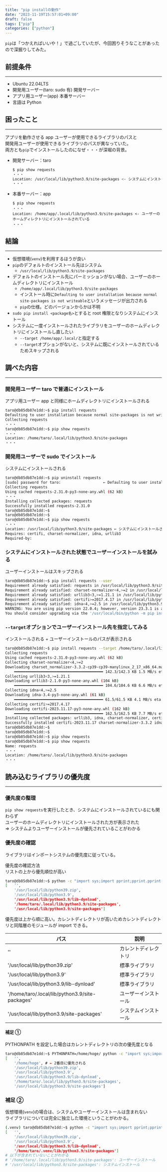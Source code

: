 ```yaml
---
title: "pip installの動作"
date: "2023-11-19T15:57:01+09:00"
draft: false
tags: ["pip"]
categories: ["python"]
---
```


`pip`は「つかえればいいや！」で過ごしていたが、今回困りそうなことがあったので深掘りしてみた。

## 前提条件

---

- Ubuntu 22.04LTS
- 開発用ユーザー(taro: sudo 有) 開発サーバー
- アプリ用ユーザー(app) 本番サーバー
- 言語は Python

## 困ったこと

---

アプリを動作させる app ユーザーが使用できるライブラリのパスと  
開発用ユーザーが使用できるライブラリのパスが異なっていた。  
両方とも`pip`でインストールしたのになぜ・・・が深堀の背景。

- 開発サーバー：taro

  ```bash
  $ pip show requests
  ・・・
  Location: /usr/local/lib/python3.9/site-packages <- システムにインストールされている
  ・・・
  ```

- 本番サーバー：app
  ```
  $ pip show requests
  ・・・
  Location: /home/app/.local/lib/python3.9/site-packages <- ユーザーのホームディレクトリにインストールされている
  ・・・
  ```

## 結論

---

- 仮想環境(`venv`)を利用するほうが良い
- `pip`のデフォルトのインストール先はシステム
  - `/usr/local/lib/python3.9/site-packages`
- デフォルトのインストール先にパーミッションがない場合、ユーザーのホームディレクトリにインストール
  - `/home/app/.local/lib/python3.9/site-packages`
  - インストール時に`Defaulting to user installation because normal site-packages is not writeable`というメッセージが出力される
  - `pip`の仕様。どのバージョンからかは不明
- `sudo pip install <package名>`とすると root 権限となりシステムにインストール
- システムに一度インストールされたライブラリをユーザーのホームディレクトリにインストールし直したい
  - `--target /home/app/.local/`と指定する
  - `--target`オプションがないと、システムに既にインストールされているためスキップされる

## 調べた内容

---

### 開発用ユーザー taro で普通にインストール

アプリ用ユーザー app と同様にホームディレクトリにインストールされる

```bash
taro@db85db87e1dd:~$ pip install requests
Defaulting to user installation because normal site-packages is not writeable
Collecting requests
・・・
taro@db85db87e1dd:~$ pip show requests
・・・
Location: /home/taro/.local/lib/python3.9/site-packages
・・・
```

### 開発用ユーザーで sudo でインストール

システムにインストールされる

```bash
taro@db85db87e1dd:~$ pip uninstall requests
[sudo] password for taro:                   ← Defaulting to user installation・・・は表示されない
Collecting requests
Using cached requests-2.31.0-py3-none-any.whl (62 kB)
・・・
Installing collected packages: requests
Successfully installed requests-2.31.0
taro@db85db87e1dd:~$
taro@db85db87e1dd:~$
taro@db85db87e1dd:~$ pip show requests
・・・
Location: /usr/local/lib/python3.9/site-packages ← システムにインストールされた
Requires: certifi, charset-normalizer, idna, urllib3
Required-by:
```

### システムにインストールされた状態でユーザーインストールを試みる

ユーザーインストールはスキップされる

```bash
taro@db85db87e1dd:~$ pip install requests --user
Requirement already satisfied: requests in /usr/local/lib/python3.9/site-packages (2.31.0)
Requirement already satisfied: charset-normalizer<4,>=2 in /usr/local/lib/python3.9/site-packages (from requests) (3.3.2)
Requirement already satisfied: urllib3<3,>=1.21.1 in /usr/local/lib/python3.9/site-packages (from requests) (2.1.0)
Requirement already satisfied: certifi>=2017.4.17 in /usr/local/lib/python3.9/site-packages (from requests) (2023.11.17)
Requirement already satisfied: idna<4,>=2.5 in /usr/local/lib/python3.9/site-packages (from requests) (3.4)
WARNING: You are using pip version 22.0.4; however, version 23.3.1 is available.
You should consider upgrading via the '/usr/local/bin/python -m pip install --upgrade pip' command.
```

### `--target`オプションでユーザーインストール先を指定してみる

インストールされる + ユーザーインストールのパスが表示される

```bash
taro@db85db87e1dd:~$ pip install requests --target /home/taro/.local/lib/python3.9/site-packages/ # site-packagesまで指定必須
Collecting requests
Using cached requests-2.31.0-py3-none-any.whl (62 kB)
Collecting charset-normalizer<4,>=2
Downloading charset_normalizer-3.3.2-cp39-cp39-manylinux_2_17_x86_64.manylinux2014_x86_64.whl (142 kB)
    ━━━━━━━━━━━━━━━━━━━━━━━━━━━━━━━━━━━━━━━━ 142.3/142.3 KB 1.5 MB/s eta 0:00:00
Collecting urllib3<3,>=1.21.1
Downloading urllib3-2.1.0-py3-none-any.whl (104 kB)
    ━━━━━━━━━━━━━━━━━━━━━━━━━━━━━━━━━━━━━━━━ 104.6/104.6 KB 6.6 MB/s eta 0:00:00
Collecting idna<4,>=2.5
Downloading idna-3.4-py3-none-any.whl (61 kB)
    ━━━━━━━━━━━━━━━━━━━━━━━━━━━━━━━━━━━━━━━━ 61.5/61.5 KB 4.1 MB/s eta 0:00:00
Collecting certifi>=2017.4.17
Downloading certifi-2023.11.17-py3-none-any.whl (162 kB)
    ━━━━━━━━━━━━━━━━━━━━━━━━━━━━━━━━━━━━━━━━ 162.5/162.5 KB 7.7 MB/s eta 0:00:00
Installing collected packages: urllib3, idna, charset-normalizer, certifi, requests
Successfully installed certifi-2023.11.17 charset-normalizer-3.3.2 idna-3.4 requests-2.31.0 urllib3-2.1.0
taro@db85db87e1dd:~$
taro@db85db87e1dd:~$
taro@db85db87e1dd:~$ pip show requests
taro@db85db87e1dd:~$ pip show requests
Name: requests
・・・
Location: /home/taro/.local/lib/python3.9/site-packages
・・・
```

## 読み込むライブラリの優先度

---

### 優先度の整理

`pip show requests`を実行したとき、システムにインストールされているにも関わらず  
ユーザーのホームディレクトリにインストールされた方が表示された  
⇒ システムよりユーザーインストールが優先されていることがわかる

### 優先度の確認

ライブラリはインポートシステムの優先度に従っている。

優先度の確認方法  
リストの上から優先順位が高い

```bash
taro@db85db87e1dd:~$ python -c "import sys;import pprint;pprint.pprint(sys.path,indent=4)"
[   '',
    '/usr/local/lib/python39.zip',
    '/usr/local/lib/python3.9',
    '/usr/local/lib/python3.9/lib-dynload',
    '/home/taro/.local/lib/python3.9/site-packages',
    '/usr/local/lib/python3.9/site-packages']
```

優先度は上から順に高い。カレントディレクトリが高いためカレントディレクトリと同階層のモジュールが import できる。

| パス                                            | 説明                 |
| ----------------------------------------------- | -------------------- |
| ''                                              | カレントディレクトリ |
| '/usr/local/lib/python39.zip'                   | 標準ライブラリ       |
| '/usr/local/lib/python3.9'                      | 標準ライブラリ       |
| '/usr/local/lib/python3.9/lib-dynload'          | 標準ライブラリ       |
| '/home/taro/.local/lib/python3.9/site-packages' | ユーザーインストール |
| '/usr/local/lib/python3.9/site-packages'        | システムインストール |

#### 補足 ①

PYTHONPATH を設定した場合はカレントディレクトリの次の優先度となる

```bash
taro@db85db87e1dd:~$ PYTHONPATH=/home/hoge/ python -c "import sys;import pprint;pprint.pprint(sys.path,indent=4)"
[   '',
    '/home/hoge', # ← 2番目に優先される
    '/usr/local/lib/python39.zip',
    '/usr/local/lib/python3.9',
    '/usr/local/lib/python3.9/lib-dynload',
    '/home/taro/.local/lib/python3.9/site-packages',
    '/usr/local/lib/python3.9/site-packages']
```

### 補足 ②

仮想環境(`venv`)の場合は、システムやユーザーインストールは含まれない  
ライブラリについては完全に独立した環境ということがわかる。

```bash
(.venv) taro@db85db87e1dd:~$ python -c "import sys;import pprint;pprint.pprint(sys.path,indent=4)"
[   '',
    '/usr/local/lib/python39.zip',
    '/usr/local/lib/python3.9',
    '/usr/local/lib/python3.9/lib-dynload',
    '/home/taro/.venv/lib/python3.9/site-packages']
# 以下が含まれていないことがわかる
# '/home/taro/.local/lib/python3.9/site-packages': ユーザーインストール
# '/usr/local/lib/python3.9/site-packages': システムインストール
```
